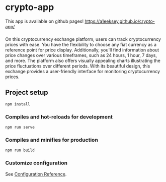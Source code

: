 # crypto-app

This app is available on github pages!
https://a1eeksey.github.io/crypto-app/
###
On this cryptocurrency exchange platform, users can track cryptocurrency prices with ease. You have the flexibility to choose any fiat currency as a reference point for price display. Additionally, you'll find information about price changes over various timeframes, such as 24 hours, 1 hour, 7 days, and more. The platform also offers visually appealing charts illustrating the price fluctuations over different periods. With its beautiful design, this exchange provides a user-friendly interface for monitoring cryptocurrency prices.
## Project setup
```
npm install
```

### Compiles and hot-reloads for development
```
npm run serve
```

### Compiles and minifies for production
```
npm run build
```

### Customize configuration
See [Configuration Reference](https://cli.vuejs.org/config/).
